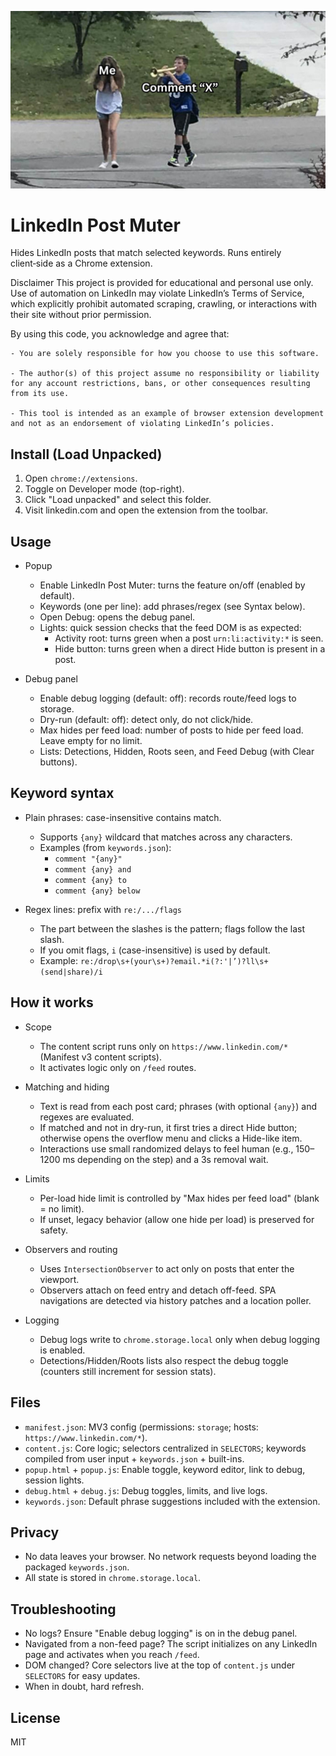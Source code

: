 ![LinkedIn Post Muter](assets/image.jpg)

# LinkedIn Post Muter

Hides LinkedIn posts that match selected keywords. Runs entirely client‑side as a Chrome extension.

Disclaimer
This project is provided for educational and personal use only. Use of automation on LinkedIn may violate LinkedIn’s Terms of Service, which explicitly prohibit automated scraping, crawling, or interactions with their site without prior permission.

By using this code, you acknowledge and agree that:

    - You are solely responsible for how you choose to use this software.

    - The author(s) of this project assume no responsibility or liability for any account restrictions, bans, or other consequences resulting from its use.
    
    - This tool is intended as an example of browser extension development and not as an endorsement of violating LinkedIn’s policies.

## Install (Load Unpacked)

1. Open `chrome://extensions`.
2. Toggle on Developer mode (top-right).
3. Click "Load unpacked" and select this folder.
4. Visit linkedin.com and open the extension from the toolbar.

## Usage

- Popup
  - Enable LinkedIn Post Muter: turns the feature on/off (enabled by default).
  - Keywords (one per line): add phrases/regex (see Syntax below).
  - Open Debug: opens the debug panel.
  - Lights: quick session checks that the feed DOM is as expected:
    - Activity root: turns green when a post `urn:li:activity:*` is seen.
    - Hide button: turns green when a direct Hide button is present in a post.

- Debug panel
  - Enable debug logging (default: off): records route/feed logs to storage.
  - Dry-run (default: off): detect only, do not click/hide.
  - Max hides per feed load: number of posts to hide per feed load. Leave empty for no limit.
  - Lists: Detections, Hidden, Roots seen, and Feed Debug (with Clear buttons).

## Keyword syntax

- Plain phrases: case-insensitive contains match.
  - Supports `{any}` wildcard that matches across any characters.
  - Examples (from `keywords.json`):
    - `comment "{any}"`
    - `comment {any} and`
    - `comment {any} to`
    - `comment {any} below`

- Regex lines: prefix with `re:/.../flags`
  - The part between the slashes is the pattern; flags follow the last slash.
  - If you omit flags, `i` (case-insensitive) is used by default.
  - Example: `re:/drop\s+(your\s+)?email.*i(?:'|’)?ll\s+(send|share)/i`

## How it works

- Scope
  - The content script runs only on `https://www.linkedin.com/*` (Manifest v3 content scripts).
  - It activates logic only on `/feed` routes.

- Matching and hiding
  - Text is read from each post card; phrases (with optional `{any}`) and regexes are evaluated.
  - If matched and not in dry-run, it first tries a direct Hide button; otherwise opens the overflow menu and clicks a Hide-like item.
  - Interactions use small randomized delays to feel human (e.g., 150–1200 ms depending on the step) and a 3s removal wait.

- Limits
  - Per-load hide limit is controlled by "Max hides per feed load" (blank = no limit).
  - If unset, legacy behavior (allow one hide per load) is preserved for safety.

- Observers and routing
  - Uses `IntersectionObserver` to act only on posts that enter the viewport.
  - Observers attach on feed entry and detach off-feed. SPA navigations are detected via history patches and a location poller.

- Logging
  - Debug logs write to `chrome.storage.local` only when debug logging is enabled.
  - Detections/Hidden/Roots lists also respect the debug toggle (counters still increment for session stats).

## Files

- `manifest.json`: MV3 config (permissions: `storage`; hosts: `https://www.linkedin.com/*`).
- `content.js`: Core logic; selectors centralized in `SELECTORS`; keywords compiled from user input + `keywords.json` + built-ins.
- `popup.html` + `popup.js`: Enable toggle, keyword editor, link to debug, session lights.
- `debug.html` + `debug.js`: Debug toggles, limits, and live logs.
- `keywords.json`: Default phrase suggestions included with the extension.

## Privacy

- No data leaves your browser. No network requests beyond loading the packaged `keywords.json`.
- All state is stored in `chrome.storage.local`.

## Troubleshooting

- No logs? Ensure "Enable debug logging" is on in the debug panel.
- Navigated from a non-feed page? The script initializes on any LinkedIn page and activates when you reach `/feed`.
- DOM changed? Core selectors live at the top of `content.js` under `SELECTORS` for easy updates.
- When in doubt, hard refresh.

## License

MIT
